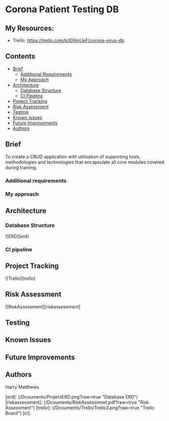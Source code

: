 # Corona Patient Testing DB

## My Resources:
* Trello: https://trello.com/b/lDIlmUeF/corona-virus-db

## Contents
* [Brief](#brief)
   * [Additional Requirements](#additional-requirements)
   * [My Approach](#my-approach)
* [Architecture](#architecture)
   * [Database Structure](#database-structure)
   * [CI Pipeline](#ci-pipeline)
* [Project Tracking](#project-tracking)
* [Risk Assessment](#risk-assessment)
* [Testing](#testing)
* [Known Issues](#known-issues)
* [Future Improvements](#future-improvements)
* [Authors](#authors)

## Brief

To create a CRUD application with utilisation of supporting tools,
methodologies and technologies that encapsulate all core modules
covered during training.

### Additional requirements

### My approach

## Architecture

### Database Structure

![ERD][erd]

### CI pipeline

## Project Tracking

![Trello][trello]

## Risk Assessment

![RiskAssessment][riskassessment]

## Testing

## Known Issues

## Future Improvements

## Authors

Harry Matthews

[erd]: (/Dcouments/ProjectERD.png?raw=true "Database ERD")
[riskassessment]: (/Dcouments/RiskAssessmnet.pdf?raw=true "Risk Assessment")
[trello]: (/Dcouments/Trello/Trello3.png?raw=true "Trello Board")
[ci]: